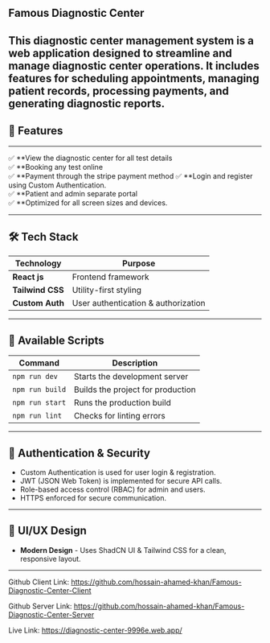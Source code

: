 Famous Diagnostic Center
---
This diagnostic center management system is a web application designed to streamline and manage diagnostic center operations. It includes features for scheduling appointments, managing patient records, processing payments, and generating diagnostic reports.
---

## 🚀 Features
---
✅ **View the diagnostic center for all test details  
✅ **Booking any test online  
✅ **Payment through the stripe payment method 
✅ **Login and register using Custom Authentication.  
✅ **Patient and admin separate portal   
✅ **Optimized for all screen sizes and devices.

---

## 🛠 Tech Stack

| Technology        | Purpose                             |
| ----------------- | ----------------------------------- |
| **React js**      | Frontend framework                  |
| **Tailwind CSS**  | Utility-first styling               |
| **Custom Auth**   | User authentication & authorization |

---
## 🔧 Available Scripts

| Command         | Description                       |
| --------------- | --------------------------------- |
| `npm run dev`   | Starts the development server     |
| `npm run build` | Builds the project for production |
| `npm run start` | Runs the production build         |
| `npm run lint`  | Checks for linting errors         |

---

## 🔐 Authentication & Security

- Custom Authentication is used for user login & registration.
- JWT (JSON Web Token) is implemented for secure API calls.
- Role-based access control (RBAC) for admin and users.
- HTTPS enforced for secure communication.

---

## 🎨 UI/UX Design

- **Modern Design** - Uses ShadCN UI & Tailwind CSS for a clean, responsive layout.

---

Github Client Link: https://github.com/hossain-ahamed-khan/Famous-Diagnostic-Center-Client

Github Server Link: https://github.com/hossain-ahamed-khan/Famous-Diagnostic-Center-Server

Live Link: https://diagnostic-center-9996e.web.app/


